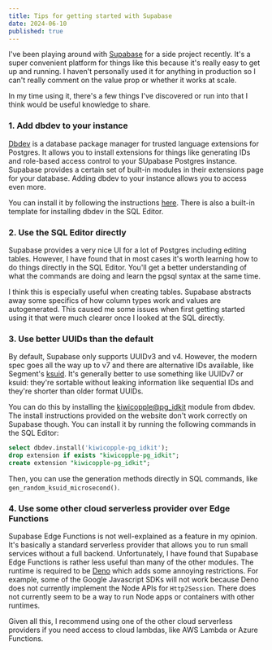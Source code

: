 ```yaml
---
title: Tips for getting started with Supabase
date: 2024-06-10
published: true
---
```


I've been playing around with [Supabase][sb] for a side project recently. It's a
super convenient platform for things like this because it's really easy to get
up and running. I haven't personally used it for anything in production so I
can't really comment on the value prop or whether it works at scale.

In my time using it, there's a few things I've discovered or run into that I
think would be useful knowledge to share.

### 1. Add dbdev to your instance

[Dbdev][dbdev] is a database package manager for trusted language extensions for
Postgres. It allows you to install extensions for things like generating IDs and
role-based access control to your SUpabase Postgres instance. Supabase provides
a certain set of built-in modules in their extensions page for your database.
Adding dbdev to your instance allows you to access even more.

You can install it by following the instructions [here][dbdi]. There is also a
built-in template for installing dbdev in the SQL Editor.

### 2. Use the SQL Editor directly

Supabase provides a very nice UI for a lot of Postgres including editing tables.
However, I have found that in most cases it's worth learning how to do things
directly in the SQL Editor. You'll get a better understanding of what the
commands are doing and learn the pgsql syntax at the same time.

I think this is especially useful when creating tables. Supabase abstracts away
some specifics of how column types work and values are autogenerated. This
caused me some issues when first getting started using it that were much clearer
once I looked at the SQL directly.

### 3. Use better UUIDs than the default

By default, Supabase only supports UUIDv3 and v4. However, the modern spec goes
all the way up to v7 and there are alternative IDs available, like Segment's
[ksuid][ksuid]. It's generally better to use something like UUIDv7 or ksuid:
they're sortable without leaking information like sequential IDs and they're
shorter than older format UUIDs.

You can do this by installing the [kiwicopple@pg_idkit][pgi] module from dbdev.
The install instructions provided on the website don't work correctly on
Supabase though. You can install it by running the following commands in the SQL
Editor:

```sql
select dbdev.install('kiwicopple-pg_idkit');
drop extension if exists "kiwicopple-pg_idkit";
create extension "kiwicopple-pg_idkit";
```

Then, you can use the generation methods directly in SQL commands, like
`gen_random_ksuid_microsecond()`.

### 4. Use some other cloud serverless provider over Edge Functions

Supabase Edge Functions is not well-explained as a feature in my opinion. It's
basically a standard serverless provider that allows you to run small services
without a full backend. Unfortunately, I have found that Supabase Edge Functions
is rather less useful than many of the other modules. The runtime is required to
be [Deno][deno] which adds some annoying restrictions. For example, some of the
Google Javascript SDKs will not work because Deno does not currently implement
the Node APIs for `Http2Session`. There does not currently seem to be a way to
run Node apps or containers with other runtimes.

Given all this, I recommend using one of the other cloud serverless providers if
you need access to cloud lambdas, like AWS Lambda or Azure Functions.

[sb]: https://supabase.com/
[dbdev]: https://database.dev/
[dbdi]: https://database.dev/supabase/dbdev
[ksuid]: https://segment.com/blog/a-brief-history-of-the-uuid/
[pgi]: https://database.dev/kiwicopple/pg_idkit
[deno]: https://deno.com/
